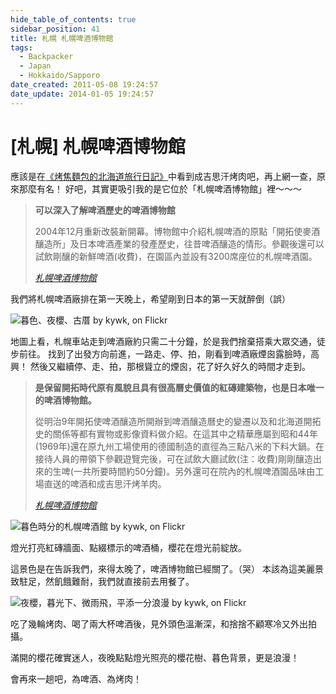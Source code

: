 ```yaml
---
hide_table_of_contents: true
sidebar_position: 41
title: 札幌 札幌啤酒博物館
tags:
  - Backpacker
  - Japan
  - Hokkaido/Sapporo
date_created: 2011-05-08 19:24:57
date_update: 2014-01-05 19:24:57
---
```


[札幌] 札幌啤酒博物館
==================

應該是在[《烤焦麵包的北海道旅行日記》](http://goo.gl/uz7xP)中看到成吉思汗烤肉吧，再上網一查，原來那麼有名！
好吧，其實更吸引我的是它位於「札幌啤酒博物館」裡～～～

> __可以深入了解啤酒歷史的啤酒博物館__
> 
> 2004年12月重新改裝新開幕。博物館中介紹札幌啤酒的原點「開拓使麥酒釀造所」及日本啤酒產業的發產歷史，往昔啤酒釀造的情形。參觀後還可以試飲剛釀的新鮮啤酒(收費)，在園區內並設有3200席座位的札幌啤酒園。
>
> _[札幌啤酒博物館](http://goo.gl/Ntyjy)_

我們將札幌啤酒廠排在第一天晚上，希望剛到日本的第一天就醉倒（誤）

![暮色、夜櫻、古厝 by kywk, on Flickr](http://farm9.staticflickr.com/8007/7508093764_c3e1d67874_c.jpg)

地圖上看，札幌車站走到啤酒廠約只需二十分鐘，於是我們捨棄搭乘大眾交通，徒步前往。
找到了出發方向前進，一路走、停、拍，剛看到啤酒廠煙囪露臉時，高興！
然後又繼續停、走、拍，那根聳立的煙囪，花了好久好久的時間才走到。

> __是保留開拓時代原有風貌且具有很高曆史價值的紅磚建築物，也是日本唯一的啤酒博物館。__
>
> 從明治9年開拓使啤酒釀造所開辦到啤酒釀造曆史的變遷以及和北海道開拓史的關係等都有實物或影像資料做介紹。在這其中之精華應屬到昭和44年(1969年)還在原九州工場使用的德國制造的直徑為三點八米的下料大鍋。在接待人員的帶領下參觀遊覽完後，可在試飲大廳試飲(注：收費)剛剛釀造出來的生啤(一共所要時間約50分鐘)。另外還可在院內的札幌啤酒園品味由工場直送的啤酒和成吉思汗烤羊肉。
>
> _[札幌啤酒博物館](http://goo.gl/xU2l5)_

![暮色時分的札幌啤酒館 by kywk, on Flickr](http://farm8.staticflickr.com/7272/7508082982_c6cf238bca_c.jpg)

燈光打亮紅磚牆面、點綴標示的啤酒桶，櫻花在燈光前綻放。

這景色是在告訴我們，來得太晚了，啤酒博物館已經關了。（哭）
本該為這美麗景致駐足，然飢餓難耐，我們就直接前去用餐了。

![夜櫻，暮光下、微雨飛，平添一分浪漫 by kywk, on Flickr](http://farm9.staticflickr.com/8021/7508080808_e5c3ae799c_c.jpg)

吃了幾輪烤肉、喝了兩大杯啤酒後，見外頭色溫漸深，和捨捨不顧寒冷又外出拍攝。

滿開的櫻花確實迷人，夜晚點點燈光照亮的櫻花樹、暮色背景，更是浪漫！

會再來一趟吧，為啤酒、為烤肉！
